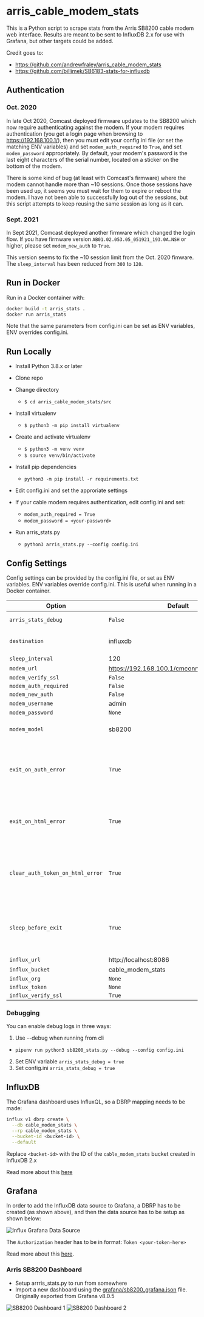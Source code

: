 # arris_cable_modem_stats

This is a Python script to scrape stats from the Arris SB8200 cable modem web interface. Results are meant to be sent to InfluxDB 2.x for use with Grafana, but other targets could be added.

Credit goes to:
- https://github.com/andrewfraley/arris_cable_modem_stats
- https://github.com/billimek/SB6183-stats-for-influxdb


## Authentication

### Oct. 2020

In late Oct 2020, Comcast deployed firmware updates to the SB8200 which now require authenticating against the modem. If your modem requires authentication (you get a login page when browsing to https://192.168.100.1/), then you must edit your config.ini file (or set the matching ENV variables) and set `modem_auth_required` to `True`, and set `modem_password` appropriately. By default, your modem's password is the last eight characters of the serial number, located on a sticker on the bottom of the modem.

There is some kind of bug (at least with Comcast's firmware) where the modem cannot handle more than ~10 sessions. Once those sessions have been used up, it seems you must wait for them to expire or reboot the modem. I have not been able to successfully log out of the sessions, but this script attempts to keep reusing the same session as long as it can.

### Sept. 2021

In Sept 2021, Comcast deployed another firmware which changed the login flow. If you have firmware version `AB01.02.053.05_051921_193.0A.NSH` or higher, please set `modem_new_auth` to `True`.

This version seems to fix the ~10 session limit from the Oct. 2020 fimware. The `sleep_interval` has been reduced from `300` to `120`.

## Run in Docker
Run in a Docker container with:

```bash
docker build -t arris_stats .
docker run arris_stats
```

Note that the same parameters from config.ini can be set as ENV variables, ENV overrides config.ini.

## Run Locally

- Install Python 3.8.x or later
- Clone repo
- Change directory
  - `$ cd arris_cable_modem_stats/src`

- Install virtualenv
  - `$ python3 -m pip install virtualenv`

- Create and activate virtualenv
  - `$ python3 -m venv venv`
  - `$ source venv/bin/activate`

- Install pip dependencies
  - `python3 -m pip install -r requirements.txt`

- Edit config.ini and set the approriate settings

- If your cable modem requires authentication, edit config.ini and set:
  - `modem_auth_required = True`
  - `modem_password = <your-password>`

- Run arris_stats.py
  - `python3 arris_stats.py --config config.ini`

## Config Settings
Config settings can be provided by the config.ini file, or set as ENV variables. ENV variables override config.ini. This is useful when running in a Docker container.

| Option | Default | Notes |
| ------------ | ------------ | ------------ |
| `arris_stats_debug` | `False` | enables debug logs |
| `destination` | influxdb | influxdb is the only valid option at this time |
| `sleep_interval` | 120 | |
| `modem_url` | https://192.168.100.1/cmconnectionstatus.html | |
| `modem_verify_ssl` | `False` | |
| `modem_auth_required` | `False` | |
| `modem_new_auth` | `False` | |
| `modem_username` | admin | |
| `modem_password` | `None` | |
| `modem_model` | sb8200 | only sb8200 is supported at this time |
| `exit_on_auth_error` | `True` | Any auth error will cause an exit, useful when running in a Docker container to get a new session |
| `exit_on_html_error` | `True` | Any error retrieving the html will cause an exit, mostly redundant with exit_on_auth_error |
| `clear_auth_token_on_html_error` | `True` | This is useful if you don't want to exit, but do want to get a new session if/when getting the stats fails |
| `sleep_before_exit` | `True` | If you want to sleep before exiting on errors, useful for Docker container when you have `restart = always` |
| `influx_url` | http://localhost:8086 | |
| `influx_bucket` | cable_modem_stats | |
| `influx_org` | `None` | |
| `influx_token` | `None` | |
| `influx_verify_ssl` | `True` | |

### Debugging

You can enable debug logs in three ways:

1. Use --debug when running from cli
  - `pipenv run python3 sb8200_stats.py --debug --config config.ini`
2. Set ENV variable `arris_stats_debug = true`
3. Set config.ini `arris_stats_debug = true`

## InfluxDB

The Grafana dashboard uses InfluxQL, so a DBRP mapping needs to be made:

```bash
influx v1 dbrp create \
  --db cable_modem_stats \
  --rp cable_modem_stats \
  --bucket-id <bucket-id> \
  --default
```

Replace `<bucket-id>` with the ID of the `cable_modem_stats` bucket created in InfluxDB 2.x

Read more about this [here](https://docs.influxdata.com/influxdb/v2.0/query-data/influxql/)

## Grafana

In order to add the InfluxDB data source to Grafana, a DBRP has to be created (as shown above), and then the data source has to be setup as shown below:

![Influx Grafana Data Source](readme/grafana_influx.png)

The `Authorization` header has to be in format: `Token <your-token-here>`

Read more about this [here](https://github.com/grafana/grafana/issues/29372#issuecomment-733717988).

### Arris SB8200 Dashboard

- Setup arrris_stats.py to run from somewhere
- Import a new dashboard using the [grafana/sb8200_grafana.json](grafana/sb8200_grafana.json) file. Originally exported from Grafana v8.0.5

![SB8200 Dashboard 1](readme/dash1.png)
![SB8200 Dashboard 2](readme/dash2.png)
